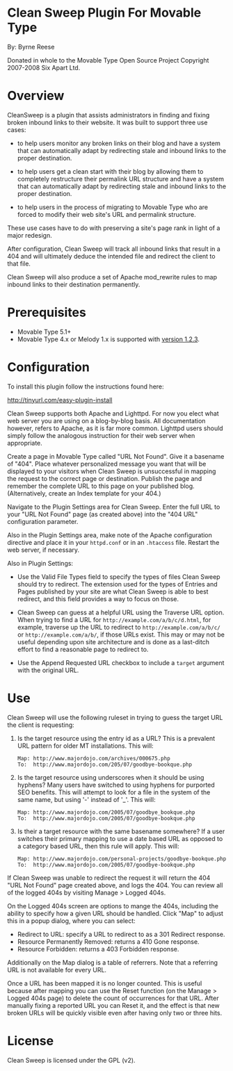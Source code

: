 # Clean Sweep Plugin For Movable Type

By: Byrne Reese <byrne at majordojo dot com>

Donated in whole to the Movable Type Open Source Project
Copyright 2007-2008 Six Apart Ltd. 

# Overview

CleanSweep is a plugin that assists administrators in finding and fixing
broken inbound links to their website. It was built to support three use
cases:

* to help users monitor any broken links on their blog and have a system that
  can automatically adapt by redirecting stale and inbound links to the proper
  destination.

* to help users get a clean start with their blog by allowing them to
  completely restructure their permalink URL structure and have a system that
  can automatically adapt by redirecting stale and inbound links to the proper
  destination.

* to help users in the process of migrating to Movable Type who are forced to
  modify their web site's URL and permalink structure.

These use cases have to do with preserving a site's page rank in light of a
major redesign.

After configuration, Clean Sweep will track all inbound links that result in a
404 and will ultimately deduce the intended file and redirect the client to
that file.

Clean Sweep will also produce a set of Apache mod_rewrite rules to map inbound
links to their destination permanently.


# Prerequisites

* Movable Type 5.1+
* Movable Type 4.x or Melody 1.x is supported with
  [version 1.2.3](https://github.com/endevver/mt-plugin-cleansweep/tags).


# Configuration

To install this plugin follow the instructions found here:

http://tinyurl.com/easy-plugin-install

Clean Sweep supports both Apache and Lighttpd. For now you elect what web
server you are using on a blog-by-blog basis. All documentation however,
refers to Apache, as it is far more common. Lighttpd users should simply
follow the analogous instruction for their web server when appropriate.

Create a page in Movable Type called "URL Not Found". Give it a basename of
"404". Place whatever personalized message you want that will be displayed to
your visitors when Clean Sweep is unsuccessful in mapping the request to the
correct page or destination. Publish the page and remember the complete URL to
this page on your published blog. (Alternatively, create an Index template for
your 404.)

Navigate to the Plugin Settings area for Clean Sweep. Enter the full URL to
your "URL Not Found" page (as created above) into the "404 URL" configuration
parameter.

Also in the Plugin Settings area, make note of the Apache configuration
directive and place it in your `httpd.conf` or in an `.htaccess` file. Restart
the web server, if necessary.

Also in Plugin Settings:

* Use the Valid File Types field to specify the types of files Clean Sweep
  should try to redirect. The extension used for the types of Entries and Pages
  published by your site are what Clean Sweep is able to best redirect, and this
  field provides a way to focus on those.

* Clean Sweep can guess at a helpful URL using the Traverse URL option. When
  trying to find a URL for `http://example.com/a/b/c/d.html`, for example,
  traverse up the URL to redirect to `http://example.com/a/b/c/` or
  `http://example.com/a/b/`, if those URLs exist. This may or may not be useful
  depending upon site architecture and is done as a last-ditch effort to find a
  reasonable page to redirect to.

* Use the Append Requested URL checkbox to include a `target` argument with the
  original URL.

# Use

Clean Sweep will use the following ruleset in trying to guess the target URL
the client is requesting:

1. Is the target resource using the entry id as a URL? This is a prevalent URL
pattern for older MT installations. This will:

       Map: http://www.majordojo.com/archives/000675.php
       To:  http://www.majordojo.com/205/07/goodbye-bookque.php

2. Is the target resource using underscores when it should be using hyphens?
Many users have switched to using hyphens for purported SEO benefits. This
will attempt to look for a file in the system of the same name, but using '-'
instead of '_'. This will:

       Map: http://www.majordojo.com/2005/07/goodbye_bookque.php
       To:  http://www.majordojo.com/2005/07/goodbye-bookque.php

3. Is their a target resource with the same basename somewhere? If a user
switches their primary mapping to use a date based URL as opposed to a
category based URL, then this rule will apply. This will:

       Map: http://www.majordojo.com/personal-projects/goodbye-bookque.php
       To:  http://www.majordojo.com/2005/07/goodbye-bookque.php

If Clean Sweep was unable to redirect the request it will return the 404 "URL
Not Found" page created above, and logs the 404. You can review all of the
logged 404s by visiting Manage > Logged 404s.

On the Logged 404s screen are options to mange the 404s, including the ability
to specify how a given URL should be handled. Click "Map" to adjust this in a
popup dialog, where you can select:

* Redirect to URL: specify a URL to redirect to as a 301 Redirect response.
* Resource Permanently Removed: returns a 410 Gone response.
* Resource Forbidden: returns a 403 Forbidden response.

Additionally on the Map dialog is a table of referrers. Note that a referring
URL is not available for every URL.

Once a URL has been mapped it is no longer counted. This is useful because
after mapping you can use the Reset function (on the Manage > Logged 404s
page) to delete the count of occurrences for that URL. After manually fixing a
reported URL you can Reset it, and the effect is that new broken URLs will be
quickly visible even after having only two or three hits.



# License

Clean Sweep is licensed under the GPL (v2).
